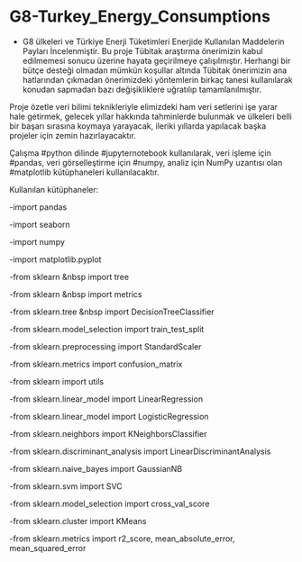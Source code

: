 # G8-Turkey_Energy_Consumptions
- G8 ülkeleri ve Türkiye Enerji Tüketimleri Enerjide Kullanılan Maddelerin Payları İncelenmiştir.
Bu proje Tübitak araştırma önerimizin kabul edilmemesi sonucu üzerine hayata geçirilmeye çalışılmıştır.
Herhangi bir bütçe desteği olmadan mümkün koşullar altında Tübitak önerimizin ana hatlarından çıkmadan önerimizdeki yöntemlerin birkaç tanesi kullanılarak konudan sapmadan bazı değişikliklere uğratılıp tamamlanılmıştır.


Proje özetle veri bilimi teknikleriyle elimizdeki ham veri setlerini işe yarar hale getirmek, gelecek yıllar hakkında tahminlerde bulunmak ve ülkeleri belli bir başarı sırasına koymaya yarayacak, ileriki yıllarda yapılacak başka projeler için zemin hazırlayacaktır.

Çalışma #python dilinde #jupyternotebook kullanılarak, veri işleme için #pandas, veri görselleştirme için #numpy, analiz için NumPy uzantısı olan #matplotlib kütüphaneleri kullanılacaktır.

Kullanılan kütüphaneler:

-import pandas <p>
-import seaborn <p>
-import numpy <p>
-import matplotlib.pyplot   <p>
-from sklearn            &nbsp            import tree <p>
-from sklearn               &nbsp         import metrics <p>
-from sklearn.tree                &nbsp   import DecisionTreeClassifier  <p>
-from sklearn.model_selection        import train_test_split <p>
-from sklearn.preprocessing          import StandardScaler <p>
-from sklearn.metrics                import confusion_matrix <p>
-from sklearn                        import utils <p>
-from sklearn.linear_model           import LinearRegression <p>
-from sklearn.linear_model           import LogisticRegression <p>
-from sklearn.neighbors              import KNeighborsClassifier <p>
-from sklearn.discriminant_analysis  import LinearDiscriminantAnalysis <p>
-from sklearn.naive_bayes            import GaussianNB <p>
-from sklearn.svm                    import SVC <p>
-from sklearn.model_selection        import cross_val_score <p>
-from sklearn.cluster                import KMeans <p>
-from sklearn.metrics                import r2_score, mean_absolute_error, mean_squared_error <p>
